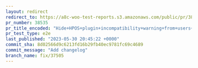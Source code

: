 ```yaml
---
layout: redirect
redirect_to: https://a8c-woo-test-reports.s3.amazonaws.com/public/pr/38535/e2e/index.html
pr_number: 38535
pr_title_encoded: "Hide+HPOS+plugin+incompatibility+warning+from+users+with+no+%27activate_plugins%27+perm"
pr_test_type: e2e
last_published: "2023-05-30 20:45:22 +0000"
commit_sha: 8d02566d9c6213fd16b29fb40ec9781fc69c4689
commit_message: "Add changelog"
branch_name: fix/37505
---
```

